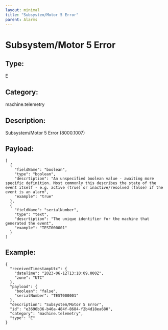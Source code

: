 ```yaml
---
layout: minimal
title: "Subsystem/Motor 5 Error"
parent: Alarms
---
```


# Subsystem/Motor 5 Error

## Type:

E

## Category:

machine.telemetry

## Description: 

Subsystem/Motor 5 Error (8000.1007)

## Payload:

```
[
  {
    "fieldName": "boolean",
    "type": "boolean",
    "descrtiption": "An unspecified boolean value - awaiting more specific definition. Most commonly this describes the state of the event itself - e.g. active (true) or inactive/resolved (false) if the event is an alarm",
    "example": "true"
  },
  {
    "fieldName": "serialNumber",
    "type": "text",
    "descrtiption": "The unique identifier for the machine that generated the event",
    "example": "TEST000001"
  }
]
```

## Example:

```
{
  "receivedTimestampUtc": {
    "dateTime": "2023-06-12T13:10:09.000Z",
    "zone": "UTC"
  },
  "payload": {
    "boolean": "false",
    "serialNumber": "TEST000001"
  },
  "description": "Subsystem/Motor 5 Error",
  "id": "e3696b36-b46a-484f-8684-f2b4d18ea680",
  "category": "machine.telemetry",
  "type": "E"
}
```
